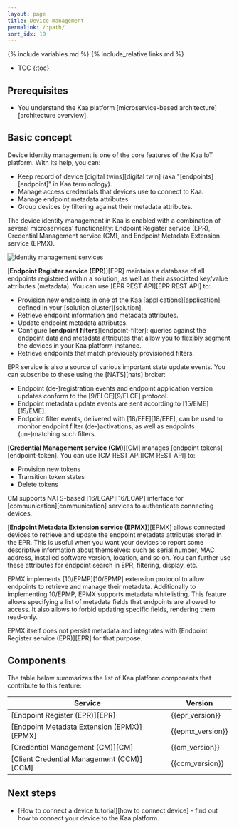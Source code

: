 ```yaml
---
layout: page
title: Device management
permalink: /:path/
sort_idx: 10
---
```


{% include variables.md %}
{% include_relative links.md %}

* TOC
{:toc}


## Prerequisites

* You understand the Kaa platform [microservice-based architecture][architecture overview].


## Basic concept

Device identity management is one of the core features of the Kaa IoT platform.
With its help, you can:

* Keep record of device [digital twins][digital twin] (aka "[endpoints][endpoint]" in Kaa terminology).
* Manage access credentials that devices use to connect to Kaa.
* Manage endpoint metadata attributes.
* Group devices by filtering against their metadata attributes.

The device identity management in Kaa is enabled with a combination of several microservices' functionality: Endpoint Register service (EPR), Credential Management service (CM), and Endpoint Metadata Extension service (EPMX).


![Identity management services](identity-management.png)


[**Endpoint Register service (EPR)**][EPR] maintains a database of all endpoints registered within a solution, as well as their associated key/value attributes (metadata).
You can use [EPR REST API][EPR REST API] to:

* Provision new endpoints in one of the Kaa [applications][application] defined in your [solution cluster][solution].
* Retrieve endpoint information and metadata attributes.
* Update endpoint metadata attributes.
* Configure [**endpoint filters**][endpoint-filter]: queries against the endpoint data and metadata attributes that allow you to flexibly segment the devices in your Kaa platform instance.
* Retrieve endpoints that match previously provisioned filters.

EPR service is also a source of various important state update events.
You can subscribe to these using the [NATS][nats] broker:

* Endpoint (de-)registration events and endpoint application version updates conform to the [9/ELCE][9/ELCE] protocol.
* Endpoint metadata update events are sent according to [15/EME][15/EME].
* Endpoint filter events, delivered with [18/EFE][18/EFE], can be used to monitor endpoint filter (de-)activations, as well as endpoints (un-)matching such filters.


[**Credential Management service (CM)**][CM] manages [endpoint tokens][endpoint-token].
You can use [CM REST API][CM REST API] to:

* Provision new tokens
* Transition token states
* Delete tokens

CM supports NATS-based [16/ECAP][16/ECAP] interface for [communication][communication] services to authenticate connecting devices.


[**Endpoint Metadata Extension service (EPMX)**][EPMX] allows connected devices to retrieve and update the endpoint metadata attributes stored in the EPR.
This is useful when you want your devices to report some descriptive information about themselves: such as serial number, MAC address, installed software version, location, and so on.
You can further use these attributes for endpoint search in EPR, filtering, display, etc.

EPMX implements [10/EPMP][10/EPMP] extension protocol to allow endpoints to retrieve and manage their metadata.
Additionally to implementing 10/EPMP, EPMX supports metadata whitelisting.
This feature allows specifying a list of metadata fields that endpoints are allowed to access.
It also allows to forbid updating specific fields, rendering them read-only.

EPMX itself does not persist metadata and integrates with [Endpoint Register service (EPR)][EPR] for that purpose.


## Components

The table below summarizes the list of Kaa platform components that contribute to this feature:

| Service                                    | Version          |
| ------------------------------------------ | ---------------- |
| [Endpoint Register (EPR)][EPR]             | {{epr_version}}  |
| [Endpoint Metadata Extension (EPMX)][EPMX] | {{epmx_version}} |
| [Credential Management (CM)][CM]           | {{cm_version}}   |
| [Client Credential Management (CCM)][CCM]  | {{ccm_version}}  |


## Next steps

* [How to connect a device tutorial][how to connect device] - find out how to connect your device to the Kaa platform.
